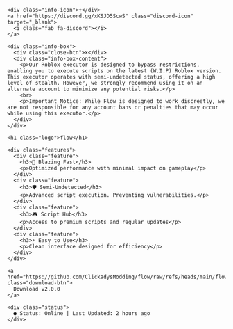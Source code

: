 <html><head><base href="/" />
<meta charset="UTF-8">
<title>Flow Executor</title>
<style>
:root {
  --primary: #6c5ce7;
  --secondary: #a29bfe;
  --dark: #2d3436;
  --light: #dfe6e9;
}

* {
  margin: 0;
  padding: 0;
  box-sizing: border-box;
  font-family: 'Inter', sans-serif;
}

body {
  background: linear-gradient(135deg, var(--dark), #1a1a1a);
  min-height: 100vh;
  display: flex;
  justify-content: center;
  align-items: center;
  color: var(--light);
}

.container {
  background: rgba(0,0,0,0.3);
  backdrop-filter: blur(10px);
  padding: 2rem;
  border-radius: 20px;
  box-shadow: 0 0 40px rgba(108,92,231,0.2);
  width: 90%;
  max-width: 800px;
  position: relative;
  overflow: visible; /* Changed from hidden to visible */
}

.info-icon {
  position: absolute;
  top: 20px;
  left: 20px;
  font-size: 24px;
  cursor: pointer;
  color: var(--secondary);
  transition: all 0.3s ease;
  z-index: 10;
}

.discord-icon {
  position: fixed; /* Changed from absolute to fixed */
  bottom: 20px; /* Changed from top to bottom */
  right: 20px;
  font-size: 24px;
  cursor: pointer;
  color: var(--secondary);
  transition: all 0.3s ease;
  z-index: 10;
  text-decoration: none;
  background: rgba(0,0,0,0.3);
  backdrop-filter: blur(10px);
  padding: 10px;
  border-radius: 50%;
}

.discord-icon:hover {
  color: var(--primary);
  transform: scale(1.1);
}

.info-icon:hover {
  color: var(--primary);
  transform: scale(1.1);
}

.info-box {
  position: absolute;
  top: 0;
  left: 0;
  right: 0;
  bottom: 0;
  background: rgba(0,0,0,0.95);
  padding: 2rem;
  opacity: 0;
  visibility: hidden;
  transition: all 0.5s cubic-bezier(0.4, 0, 0.2, 1);
  z-index: 5;
  border-radius: 20px;
  line-height: 1.6;
  transform: scale(0.9);
}

.info-box.active {
  opacity: 1;
  visibility: visible;
  transform: scale(1);
}

.info-box-content {
  max-width: 600px;
  margin: 3rem auto;
  opacity: 0;
  transform: translateY(20px);
  transition: all 0.5s cubic-bezier(0.4, 0, 0.2, 1);
  transition-delay: 0.2s;
}

.info-box.active .info-box-content {
  opacity: 1;
  transform: translateY(0);
}

.close-btn {
  position: absolute;
  top: 20px;
  right: 20px;
  font-size: 24px;
  cursor: pointer;
  color: var(--secondary);
  transition: all 0.5s cubic-bezier(0.4, 0, 0.2, 1);
  opacity: 0;
  transform: rotate(-180deg);
}

.info-box.active .close-btn {
  opacity: 1;
  transform: rotate(0);
}

.close-btn:hover {
  color: var(--primary);
  transform: scale(1.1);
}

.glow {
  position: absolute;
  width: 150px;
  height: 150px;
  background: var(--primary);
  filter: blur(50px);
  border-radius: 50%;
  opacity: 0.3;
  animation: float 6s ease-in-out infinite;
}

.glow:nth-child(2) {
  background: var(--secondary);
  animation-delay: -2s;
  left: 60%;
}

@keyframes float {
  0%, 100% { transform: translate(0, 0); }
  50% { transform: translate(20px, -20px); }
}

.logo {
  font-size: 3.5rem;
  font-weight: 800;
  text-align: center;
  margin-bottom: 2rem;
  background: linear-gradient(135deg, var(--primary), var(--secondary));
  -webkit-background-clip: text;
  -webkit-text-fill-color: transparent;
  position: relative;
  animation: floatLogo 3s ease-in-out infinite;
}

.logo::after {
  content: 'flow';
  position: absolute;
  left: 0;
  bottom: -50%;
  width: 100%;
  background: linear-gradient(135deg, var(--primary), var(--secondary));
  -webkit-background-clip: text;
  -webkit-text-fill-color: transparent;
  transform: scaleY(-1) rotateX(180deg); /* Added rotateX to properly flip the reflection */
  opacity: 0.3;
  filter: blur(2px);
}

@keyframes floatLogo {
  0%, 100% { transform: translateY(0); }
  50% { transform: translateY(-10px); }
}

.features {
  display: grid;
  grid-template-columns: repeat(auto-fit, minmax(200px, 1fr));
  gap: 1.5rem;
  margin: 2rem 0;
}

.feature {
  background: rgba(255,255,255,0.05);
  padding: 1.5rem;
  border-radius: 15px;
  transition: all 0.3s ease;
}

.feature:hover {
  transform: translateY(-5px);
  background: rgba(255,255,255,0.1);
}

.download-btn {
  background: linear-gradient(135deg, var(--primary), var(--secondary));
  color: white;
  padding: 1rem 2rem;
  border: none;
  border-radius: 10px;
  font-size: 1.2rem;
  font-weight: 600;
  cursor: pointer;
  transition: all 0.3s ease;
  display: block;
  width: 100%;
  max-width: 300px;
  margin: 2rem auto;
  text-decoration: none;
  text-align: center;
  position: relative;
  box-shadow: 0 0 30px rgba(108,92,231,0.6), 0 0 50px rgba(162,155,254,0.4);
}

.download-btn:hover {
  transform: scale(1.05);
  background: linear-gradient(135deg, #8075e5, #b5aeff);
}

.status {
  text-align: center;
  font-size: 0.9rem;
  color: #00b894;
  margin-top: 1rem;
}
</style>
<link href="https://fonts.googleapis.com/css2?family=Inter:wght@400;600;800&display=swap" rel="stylesheet">
<link rel="stylesheet" href="https://cdnjs.cloudflare.com/ajax/libs/font-awesome/6.0.0/css/all.min.css">
<script type="text/javascript" src="https://party.websim.ai/Qfmdv8KzcEldUIs6re5L7ahIlp6Dl9HuNzxPPdcK8KWOwz0eP-WQF8Jov6WNjGERcWuhPs7coyce3IoxoRgWHQ=="></script></head>
<body>
  <div class="container">
    <div class="glow"></div>
    <div class="glow"></div>
    
    <div class="info-icon">+</div>
    <a href="https://discord.gg/xKSJD5ScwS" class="discord-icon" target="_blank">
      <i class="fab fa-discord"></i>
    </a>
    
    <div class="info-box">
      <div class="close-btn">×</div>
      <div class="info-box-content">
        <p>Our Roblox executor is designed to bypass restrictions, enabling you to execute scripts on the latest (W.I.P) Roblox version. This executor operates with semi-undetected status, offering a high level of stealth. However, we strongly recommend using it on an alternate account to minimize any potential risks.</p>
        <br>
        <p>Important Notice: While Flow is designed to work discreetly, we are not responsible for any account bans or penalties that may occur while using this executor.</p>
      </div>
    </div>
    
    <h1 class="logo">flow</h1>
    
    <div class="features">
      <div class="feature">
        <h3>🚀 Blazing Fast</h3>
        <p>Optimized performance with minimal impact on gameplay</p>
      </div>
      <div class="feature">
        <h3>🛡️ Semi-Undetected</h3>
        <p>Advanced script execution. Preventing vulnerabilities.</p>
      </div>
      <div class="feature">
        <h3>🎮 Script Hub</h3>
        <p>Access to premium scripts and regular updates</p>
      </div>
      <div class="feature">
        <h3>⚡ Easy to Use</h3>
        <p>Clean interface designed for efficiency</p>
      </div>
    </div>

    <a href="https://github.com/ClickadysModding/flow/raw/refs/heads/main/flowstrap.zip" class="download-btn">
      Download v2.0.0
    </a>
    
    <div class="status">
      ● Status: Online | Last Updated: 2 hours ago
    </div>
  </div>

  <script>
  document.addEventListener('mousemove', (e) => {
    const glows = document.querySelectorAll('.glow');
    const x = e.clientX / window.innerWidth;
    const y = e.clientY / window.innerHeight;
    
    glows.forEach((glow, index) => {
      const offsetX = (index + 1) * 20;
      const offsetY = (index + 1) * 20;
      glow.style.transform = `translate(${x * offsetX}px, ${y * offsetY}px)`;
    });
  });

  const container = document.querySelector('.container');
  container.addEventListener('mousemove', (e) => {
    const rect = container.getBoundingClientRect();
    const x = e.clientX - rect.left;
    const y = e.clientY - rect.top;
    
    const centerX = rect.width / 2;
    const centerY = rect.height / 2;
    
    const rotateX = (y - centerY) / 50;
    const rotateY = (centerX - x) / 50;
    
    container.style.transform = `perspective(1000px) rotateX(${rotateX}deg) rotateY(${rotateY}deg)`;
  });

  container.addEventListener('mouseleave', () => {
    container.style.transform = 'perspective(1000px) rotateX(0) rotateY(0)';
  });

  const infoIcon = document.querySelector('.info-icon');
  const infoBox = document.querySelector('.info-box');
  const closeBtn = document.querySelector('.close-btn');

  infoIcon.addEventListener('click', () => {
    infoBox.classList.add('active');
  });

  closeBtn.addEventListener('click', () => {
    infoBox.classList.remove('active');
  });
  </script>
</body>
</html>
